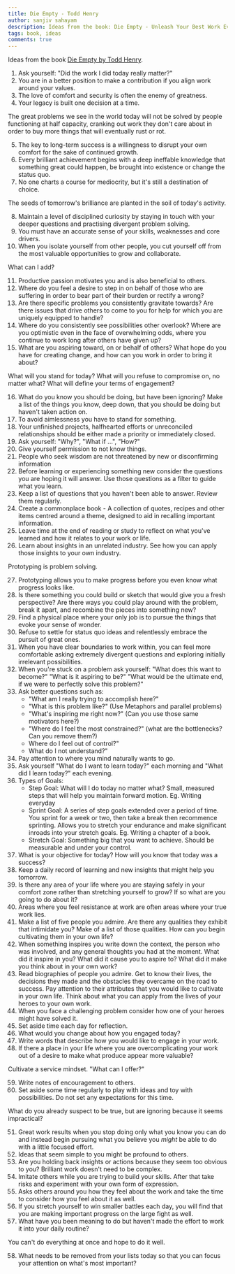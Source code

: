 ```yaml
---
title: Die Empty - Todd Henry
author: sanjiv sahayam
description: Ideas from the book: Die Empty - Unleash Your Best Work Every Day by Todd Henry.
tags: book, ideas
comments: true
---
```


Ideas from the book [Die Empty by Todd Henry](https://www.amazon.com/Die-Empty-Unleash-Your-Every/dp/1591845890).

1. Ask yourself: "Did the work I did today really matter?"
2. You are in a better position to make a contribution if you align work around your values.
3. The love of comfort and security is often the enemy of greatness.
4. Your legacy is built one decision at a time.

<div>
<div class="quote">The great problems we see in the world today will not be solved by people functioning at half capacity, cranking out work they don't care about in order to buy more things that will eventually rust or rot.</div>
</div>

5. The key to long-term success is a willingness to disrupt your own comfort for the sake of continued growth.
6. Every brilliant achievement begins with a deep ineffable knowledge that something great could happen, be brought into existence or change the status quo.
7. No one charts a course for mediocrity, but it's still a destination of choice.

<div>
<div class="quote">The seeds of tomorrow's brilliance are planted in the soil of today's activity.</div>

8. Maintain a level of disciplined curiosity by staying in touch with your deeper questions and practising divergent problem solving.
9. You must have an accurate sense of your skills, weaknesses and core drivers.
10. When you isolate yourself from other people, you cut yourself off from the most valuable opportunities to grow and collaborate.

<div>
<div class="quote">What can I add?</div>
</div>
</div>

11. Productive passion motivates you and is also beneficial to others.
12. Where do you feel a desire to step in on behalf of those who are suffering  in order to bear part of their burden or rectify a wrong?
13. Are there specific problems you consistently gravitate towards? Are there issues that drive others to come to you for help for which you are uniquely equipped to handle?
14. Where do you consistently see possibilities other overlook? Where are you optimistic even in the face of overwhelming odds, where you continue to work long after others have given up?
15. What are you aspiring toward, on or behalf of others? What hope do you have for creating change, and how can you work in order to bring it about?

<div>
<div class="quote">What will you stand for today? What will you refuse to compromise on, no matter what? What will define your terms of engagement?</div>
</div>

16. What do you know you should be doing, but have been ignoring? Make a list of the things you know, deep down, that you should be doing but haven't taken action on.
17. To avoid aimlessness you have to stand for something.
18. Your unfinished projects, halfhearted efforts or unreconciled relationships should be either made a priority or immediately closed.
19. Ask yourself: "Why?", "What if ...", "How?"
20. Give yourself permission to not know things.
21. People who seek wisdom are not threatened by new or disconfirming information
22. Before learning or experiencing something new consider the questions you are hoping it will answer. Use those questions as a filter to guide what you learn.
23. Keep a list of questions that you haven't been able to answer. Review them regularly.
24. Create a commonplace book - A collection of quotes, recipes and other items centred around a theme, designed to aid in recalling important information.
25. Leave time at the end of reading or study to reflect on what you've learned and how it relates to your work or life.
26. Learn about insights in an unrelated industry. See how you can apply those insights to your own industry.

<div>
<div class="quote">Prototyping is problem solving.</div>
</div>

27. Prototyping allows you to make progress before you even know what progress looks like.
28. Is there something you could build or sketch that would give you a fresh perspective? Are there ways you could play around with the problem, break it apart, and recombine the pieces into something new?
29. Find a physical place where your only job is to pursue the things that evoke your sense of wonder.
30. Refuse to settle for status quo ideas and relentlessly embrace the pursuit of great ones.
31. When you have clear boundaries to work within, you can feel more comfortable asking extremely divergent questions and exploring initially irrelevant possibilities.
32. When you're stuck on a problem ask yourself: "What does this want to become?" "What is it aspiring to be?" "What would be the ultimate end, if we were to perfectly solve this problem?"
33. Ask better questions such as:
    - "What am I really trying to accomplish here?"
    - "What is this problem like?" (Use Metaphors and parallel problems)
    - "What's inspiring me right now?" (Can you use those same motivators here?)
    - "Where do I feel the most constrained?" (what are the bottlenecks? Can you remove them?)
    - Where do I feel out of control?"
    - What do I not understand?"
34. Pay attention to where you mind naturally wants to go.
35. Ask yourself "What do I want to learn today?" each morning and "What did I learn today?" each evening.
36. Types of Goals:
    - Step Goal: What will I do today no matter what? Small, measured steps that will help you maintain forward motion. Eg. Writing everyday
    - Sprint Goal: A series of step goals extended over a period of time. You sprint for a week or two, then take a break then recommence sprinting. Allows you to stretch your endurance and make significant inroads into your stretch goals. Eg. Writing a chapter of a book.
    - Stretch Goal: Something big that you want to achieve. Should be measurable and under your control.
37. What is your objective for today? How will you know that today was a success?
38. Keep a daily record of learning and new insights that might help you tomorrow.
39. Is there any area of your life where you are staying safely in your comfort zone rather than stretching yourself to grow? If so what are you going to do about it?
40. Areas where you feel resistance at work are often areas where your true work lies.
41. Make a list of five people you admire. Are there any qualities they exhibit that intimidate you? Make of a list of those qualities. How can you begin cultivating them in your own life?
42. When something inspires you write down the context, the person who was involved, and any general thoughts you had at the moment. What did it inspire in you? What did it cause you to aspire to? What did it make you think about in your own work?
43. Read biographies of people you admire. Get to know their lives, the decisions they made and the obstacles they overcame on the road to success. Pay attention to their attributes that you would like to cultivate in your own life. Think about what you can apply from the lives of your heroes to your own work.
44. When you face a challenging problem consider how one of your heroes might have solved it.
45. Set aside time each day for reflection.
46. What would you change about how you engaged today?
47. Write words that describe how you would like to engage in your work.
48. If there a place in your life where you are overcomplicating your work out of a desire to make what produce appear more valuable?

<div>
<div class="quote">Cultivate a service mindset. "What can I offer?"</div>
</div>

59. Write notes of encouragement to others.
50. Set aside some time regularly to play with ideas and toy with possibilities. Do not set any expectations for this time.

<div>
<div class="quote">What do you already suspect to be true, but are ignoring because it seems impractical?</div>
</div>

51. Great work results when you stop doing only what you know you can do and instead begin pursuing what you believe you _might_ be able to do with a little focused effort.
52. Ideas that seem simple to you might be profound to others.
53. Are you holding back insights or actions because they seem too obvious to you? Brilliant work doesn't need to be complex.
54. Imitate others while you are trying to build your skills. After that take risks and experiment with your own form of expression.
55. Asks others around you how they feel about the work and take the time to consider how you feel about it as well.
56. If you stretch yourself to win smaller battles each day, you will find that you are making important progress on the large fight as well.
57. What have you been meaning to do but haven't made the effort to work it into your daily routine?

<div>
<div class="quote">You can't do everything at once and hope to do it well.</div>
</div>

58. What needs to be removed from your lists today so that you can focus your attention on what's most important?